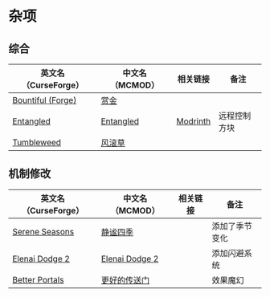 # 杂项

## 综合

| 英文名（CurseForge）                                                        | 中文名（MCMOD）                                   | 相关链接                                       | 备注         |
| --------------------------------------------------------------------------- | ------------------------------------------------- | ---------------------------------------------- | ------------ |
| [Bountiful (Forge)](https://www.curseforge.com/minecraft/mc-mods/bountiful) | [赏金](https://www.mcmod.cn/class/2657.html)      |                                                |              |
| [Entangled](https://www.curseforge.com/minecraft/mc-mods/entangled)         | [Entangled](https://www.mcmod.cn/class/5939.html) | [Modrinth](https://modrinth.com/mod/entangled) | 远程控制方块 |
| [Tumbleweed](https://www.curseforge.com/minecraft/mc-mods/tumbleweed)       | [风滚草](https://www.mcmod.cn/class/1880.html)    |                                                |              |

## 机制修改

| 英文名（CurseForge）                                                          | 中文名（MCMOD）                                        | 相关链接 | 备注           |
| ----------------------------------------------------------------------------- | ------------------------------------------------------ | -------- | -------------- |
| [Serene Seasons](https://www.curseforge.com/minecraft/mc-mods/serene-seasons) | [静谧四季](https://www.mcmod.cn/class/1132.html)       |          | 添加了季节变化 |
| [Elenai Dodge 2](https://www.curseforge.com/minecraft/mc-mods/elenai-dodge-2) | [Elenai Dodge 2](https://www.mcmod.cn/class/3835.html) |          | 添加闪避系统   |
| [Better Portals](https://www.curseforge.com/minecraft/mc-mods/betterportals)  | [更好的传送门](https://www.mcmod.cn/class/1761.html)   |          | 效果魔幻       |
